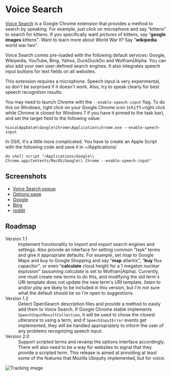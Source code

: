Voice Search
============

[Voice Search][1] is a Google Chrome extension that provides a method to search by
speaking. For example, just click on microphone and say <q>kittens</q> to search for
kittens. If you specifically  want <em>pictures</em> of kittens, say <q><strong>google
images</strong> kittens</q>. Want to learn more about World War II? Say
<q><strong>wikipedia</strong> world war two</q>.

Voice Search comes pre-loaded with the following default services: Google, Wikipedia,
YouTube, Bing, Yahoo, DuckDuckGo and Wolfram|Alpha. You can also add your own user-defined
search engines. It also integrates speech input buttons for text fields on all websites.

This extension requires a microphone. Speech input is very experimental, so don't be
surprised if it doesn't work. Also, try to speak clearly for best speech recognition
results.

You may need to launch Chrome with the `--enable-speech-input` flag. To do this on
Windows, right click on your Google Chrome icon (<kbd>shift</kbd>+right click while
Chrome is closed for Windows 7 if you have it pinned to the task bar), and set the target
field to the following value:

    %LocalAppData%\Google\Chrome\Application\chrome.exe --enable-speech-input

In OSX, it's a little more complicated. You have to create an Apple Script with the
following code and save it in ~/Applications/

    do shell script "/Applications/Google\\ Chrome.app/Contents/MacOS/Google\\ Chrome --enable-speech-input"


Screenshots
-----------

* [Voice Search popup][2]
* [Options page][3]
* [Google][4]
* [Bing][5]
* [reddit][6]


Roadmap
-------

<dl>
	<dt>Version 1.1</dt>
	<dd>
		Implement functionality to import and export search engines and settings. Also
		provide an interface for setting common "task" terms and give it appropriate
		defaults. For example, set <em>map</em> to Google Maps and <em>buy</em> to Google
		Shopping and say <q><strong>map</strong> atlantis</q>, <q><strong>buy</strong>
		flux capacitor</q>, or even  <q><strong>calculate</strong> cloud height for a 1
		megaton nuclear explosion</q> (assuming <em>calculate</em> is set to
		Wolfram|Alpha). Currently, one must create new terms to do this, and modifying the
		old term's URI template does not update the new term's URI template. <em>listen
		to</em> and/or <em>play</em> are likely to be included in this version, but I'm
		not sure what the default should be so I'm open to suggestions.
	</dd>
	<dt>Version 1.2</dt>
	<dd>
		Detect OpenSearch description files and provide a method to easily add them to
		Voice Search. If Google Chrome stable implements
		<code>SpeechInputResultCollection</code>, it will be used to chose the closest
		utterance to using a term, and if <code>SpeechInputError</code> events get
		implemented, they will be handled appropriately to inform the user of any problems
		recognizing speech input.
	</dd>
	<dt>Version 2.0</dt>
	<dd>
		Support scripted terms and revamp the options interface accordingly. There will
		also need to be a way for websites to signal that they provide a scripted term.
		This release is aimed at providing at least some of the features that Mozilla
		Ubiquity implemented, but for voice.
	</dd>
</dl>

![Tracking image](//in.getclicky.com/212712ns.gif)

  [1]: https://chrome.google.com/webstore/detail/hhfkcobomkalfdlmkongnhnhahkmnaad
  [2]: http://purl.eligrey.com/github/voice-search/raw/master/screenshots/popup.png
  [3]: http://purl.eligrey.com/github/voice-search/raw/master/screenshots/options.png
  [4]: http://purl.eligrey.com/github/voice-search/raw/master/screenshots/google.png
  [5]: http://purl.eligrey.com/github/voice-search/raw/master/screenshots/bing.png
  [6]: http://purl.eligrey.com/github/voice-search/raw/master/screenshots/reddit.png

